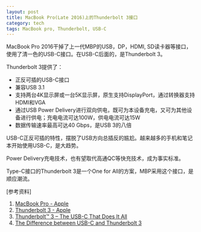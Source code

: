 ```yaml
---
layout: post
title: MacBook Pro(Late 2016)上的Thunderbolt 3接口
category: tech
tags: MacBook pro, Thunderbolt, USB-C
---
```

MacBook Pro 2016干掉了上一代MBP的USB，DP，HDMI, SD读卡器等接口，使用了清一色的USB-C接口。在USB-C后面的，是Thunderbolt 3。

Thunderbolt 3提供了：
* 正反可插的USB-C接口
* 兼容USB 3.1
* 支持两台4K显示屏或一台5K显示屏，原生支持DisplayPort，通过转换器支持HDMI和VGA
* 通过USB Power Delivery进行双向供电，既可为本设备充电，又可为其他设备进行供电；充电电流可达100W，供电电流可达15W
* 数据传输速率最高可达40 Gbps，是USB 3的八倍

USB-C正反可插的特性，摆脱了USB方向总插反的尴尬。越来越多的手机和笔记本开始使用USB-C，是大趋势。

Power Delivery充电技术，也有望取代高通QC等快充技术，成为事实标准。

Type-C接口的Thunderbolt 3是一个One for All的方案，MBP采用这个接口，是顺应潮流。

[参考资料]
1. [MacBook Pro - Apple](http://www.apple.com/cn/macbook-pro/)
2. [Thunderbolt 3 - Apple](http://www.apple.com/cn/thunderbolt/)
3. [Thunderbolt™ 3 – The USB-C That Does It All](https://thunderbolttechnology.net/blog/thunderbolt-3-usb-c-does-it-all)
4. [The Difference between USB-C and Thunderbolt 3](https://thunderbolttechnology.net/blog/difference-between-usb-c-and-thunderbolt-3)
